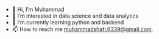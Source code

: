 - 👋 Hi, I’m Muhammad
- 👀 I’m interested in data science and data analytics
- 🌱 I’m currently learning python and backend
- 📫 How to reach me muhammadshafi.6339@gmail.com.

<!---
mshafi6339/mshafi6339 is a ✨ special ✨ repository because its `README.md` (this file) appears on your GitHub profile.
You can click the Preview link to take a look at your changes.
--->
